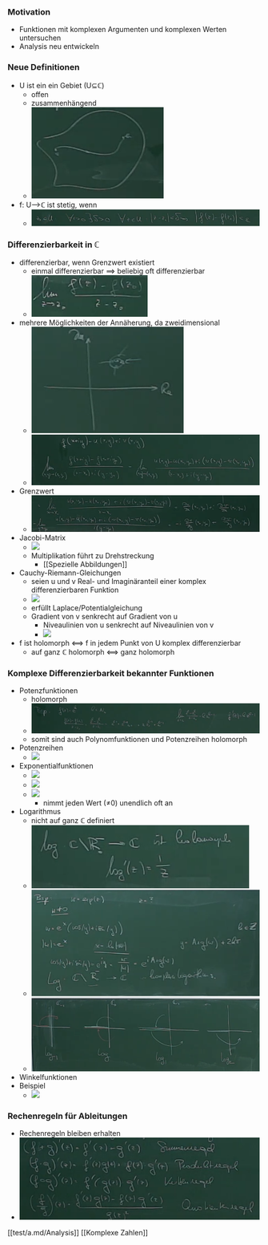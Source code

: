 ### Motivation
+ Funktionen mit komplexen Argumenten und komplexen Werten untersuchen
+ Analysis neu entwickeln

### Neue Definitionen
+ U ist ein ein Gebiet (U⊆ℂ)
	+ offen
	+ zusammenhängend
	+ ![](Pasted%20image%2020220509145115.png)
+ f: U-->ℂ ist stetig, wenn 
	+ ![](Pasted%20image%2020220509145208.png)

### Differenzierbarkeit in ℂ
+ differenzierbar, wenn Grenzwert existiert
	+ einmal differenzierbar ==> beliebig oft differenzierbar
	+ ![](Pasted%20image%2020220509145247.png)
+ mehrere Möglichkeiten der Annäherung, da zweidimensional
	+ ![](Pasted%20image%2020220509145356.png)
	+ ![](Pasted%20image%2020220509145653.png)
+ Grenzwert
	+ ![](Pasted%20image%2020220509145835.png)
+ Jacobi-Matrix
	+ ![](Pasted%20image%2020220509154036.png)
	+ Multiplikation führt zu Drehstreckung
		+ [[Spezielle Abbildungen]]
+ Cauchy-Riemann-Gleichungen
	+ seien u und v Real- und Imaginäranteil einer komplex differenzierbaren Funktion
	+ ![](Pasted%20image%2020220509154340.png)
	+ erfüllt Laplace/Potentialgleichung
	+ Gradient von v senkrecht auf Gradient von u
		+ Niveaulinien von u senkrecht auf Niveaulinien von v
		+ ![](Pasted%20image%2020220509154730.png)
+ f ist holomorph <==> f in jedem Punkt von U komplex differenzierbar
	+ auf ganz ℂ holomorph <==> ganz holomorph

### Komplexe Differenzierbarkeit bekannter Funktionen
+ Potenzfunktionen
	+ holomorph
	+ ![](Pasted%20image%2020220509155021.png)
	+ somit sind auch Polynomfunktionen und Potenzreihen holomorph
+ Potenzreihen
	+ ![](Pasted%20image%2020220509155254.png)
+ Exponentialfunktionen
	+ ![](Pasted%20image%2020220509155515.png)
	+ ![](Pasted%20image%2020220509155816.png)
	+ ![](Pasted%20image%2020220509155852.png)
		+ nimmt jeden Wert (≠0) unendlich oft an
+ Logarithmus
	+ nicht auf ganz ℂ definiert
	+ ![](Pasted%20image%2020220509172247.png)
	+ ![](Pasted%20image%2020220509160048.png)
	+ ![](Pasted%20image%2020220509160119.png)
+ Winkelfunktionen
+ Beispiel
	+ ![](Pasted%20image%2020220509160025.png)

### Rechenregeln für Ableitungen
+ Rechenregeln bleiben erhalten
+ ![](Pasted%20image%2020220509172008.png)


[[test/a.md/Analysis]] [[Komplexe Zahlen]]
